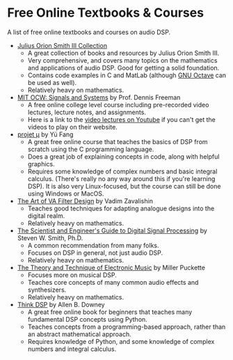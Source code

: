 # Free Online Textbooks & Courses

A list of free online textbooks and courses on audio DSP.

- [Julius Orion Smith III Collection](https://ccrma.stanford.edu/~jos/)
  - A great collection of books and resources by Julius Orion Smith III.
  - Very comprehensive, and covers many topics on the mathematics and applications of audio DSP. Good for getting a solid foundation.
  - Contains code examples in C and MatLab (although [GNU Octave](https://www.gnu.org/software/octave/index) can be used as well).
  - Relatively heavy on mathematics.
- [MIT OCW: Signals and Systems](https://ocw.mit.edu/courses/6-003-signals-and-systems-fall-2011/) by Prof. Dennis Freeman 
  - A free online college level course including pre-recorded video lectures, lecture notes, and assignments.
  - Here is a link to the [video lectures on Youtube](https://www.youtube.com/playlist?list=PLUl4u3cNGP61kdPAOC7CzFjJZ8f1eMUxs) if you can't get the videos to play on their website.
- [projet μ](https://mu.krj.st/) by Yü Fang
  - A great free online course that teaches the basics of DSP from scratch using the C programming language.
  - Does a great job of explaining concepts in code, along with helpful graphics.
  - Requires some knowledge of complex numbers and basic integral calculus. (There's really no any way around this if you're learning DSP). It is also very Linux-focused, but the course can still be done using Windows or MacOS.
- [The Art of VA Filter Design](https://www.native-instruments.com/fileadmin/ni_media/downloads/pdf/VAFilterDesign_2.1.2.pdf) by Vadim Zavalishin
  - Teaches good techniques for adapting analogue designs into the digital realm.
  - Relatively heavy on mathematics.
- [The Scientist and Engineer's Guide to Digital Signal Processing](http://www.dspguide.com/pdfbook.htm) by Steven W. Smith, Ph.D.
  - A common recommendation from many folks.
  - Focuses on DSP in general, not just audio DSP.
  - Relatively heavy on mathematics.
- [The Theory and Technique of Electronic Music](http://msp.ucsd.edu/techniques.htm) by Miller Puckette
  - Focuses more on musical DSP.
  - Teaches core concepts of many common audio effects and synthesizers.
  - Relatively heavy on mathematics.
- [Think DSP](https://github.com/AllenDowney/ThinkDSP) by Allen B. Downey
  - A great free online book for beginners that teaches many fundamental DSP concepts using Python.
  - Teaches concepts from a programming-based approach, rather than an abstract mathematical approach.
  - Requires knowledge of Python, and some knowledge of complex numbers and integral calculus.